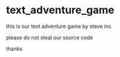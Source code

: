 text_adventure_game
===================

this is our text adventure game by steve inc

please do not steal our source code

thanks
